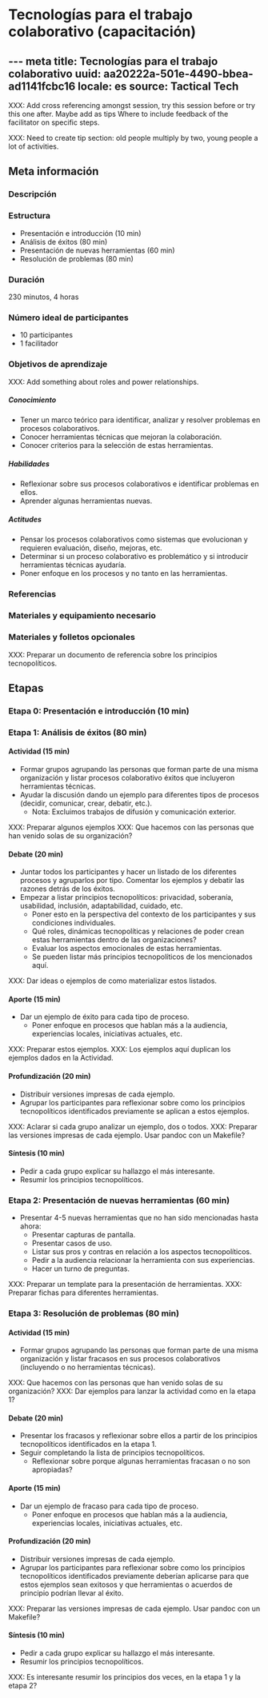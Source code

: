 # Tecnologías para el trabajo colaborativo (capacitación)
--- meta
title: Tecnologías para el trabajo colaborativo
uuid: aa20222a-501e-4490-bbea-ad1141fcbc16
locale: es
source: Tactical Tech
---

XXX: Add cross referencing amongst session, try this session before or try this one after.
     Maybe add as tips Where to include feedback of the facilitator on specific steps.

XXX: Need to create tip section: old people multiply by two, young people a lot of activities.


## Meta información

### Descripción

### Estructura

- Presentación e introducción (10 min)
- Análisis de éxitos (80 min)
- Presentación de nuevas herramientas (60 min)
- Resolución de problemas (80 min)

### Duración

230 minutos, 4 horas

### Número ideal de participantes

- 10 participantes
- 1 facilitador

### Objetivos de aprendizaje

XXX: Add something about roles and power relationships.

##### Conocimiento

- Tener un marco teórico para identificar, analizar y resolver problemas
  en procesos colaborativos.
- Conocer herramientas técnicas que mejoran la colaboración.
- Conocer criterios para la selección de estas herramientas.

##### Habilidades

- Reflexionar sobre sus procesos colaborativos e identificar problemas
  en ellos.
- Aprender algunas herramientas nuevas.

##### Actitudes

- Pensar los procesos colaborativos como sistemas que evolucionan y
  requieren evaluación, diseño, mejoras, etc.
- Determinar si un proceso colaborativo es problemático y si introducir
  herramientas técnicas ayudaría.
- Poner enfoque en los procesos y no tanto en las herramientas.

### Referencias

### Materiales y equipamiento necesario

### Materiales y folletos opcionales

XXX: Preparar un documento de referencia sobre los principios tecnopolíticos.

## Etapas

### Etapa 0: Presentación e introducción (10 min)

### Etapa 1: Análisis de éxitos (80 min)

#### Actividad (15 min)

- Formar grupos agrupando las personas que forman parte de una misma
  organización y listar procesos colaborativo éxitos que incluyeron
  herramientas técnicas.
- Ayudar la discusión dando un ejemplo para diferentes tipos de procesos
  (decidir, comunicar, crear, debatir, etc.).
  - Nota: Excluimos trabajos de difusión y comunicación exterior.

XXX: Preparar algunos ejemplos
XXX: Que hacemos con las personas que han venido solas de su organización?

#### Debate (20 min)

- Juntar todos los participantes y hacer un listado de los diferentes
  procesos y agruparlos por tipo. Comentar los ejemplos y debatir las
  razones detrás de los éxitos.
- Empezar a listar principios tecnopolíticos: privacidad, soberanía,
  usabilidad, inclusión, adaptabilidad, cuidado, etc.
  - Poner esto en la perspectiva del contexto de los participantes y sus
    condiciones individuales.
  - Qué roles, dinámicas tecnopolíticas y relaciones de poder crean
    estas herramientas dentro de las organizaciones?
  - Evaluar los aspectos emocionales de estas herramientas.
  - Se pueden listar más principios tecnopolíticos de los mencionados
    aquí.

XXX: Dar ideas o ejemplos de como materializar estos listados.

#### Aporte (15 min)

- Dar un ejemplo de éxito para cada tipo de proceso.
  - Poner enfoque en procesos que hablan más a la audiencia,
    experiencias locales, iniciativas actuales, etc.

XXX: Preparar estos ejemplos.
XXX: Los ejemplos aquí duplican los ejemplos dados en la Actividad.

#### Profundización (20 min)

- Distribuir versiones impresas de cada ejemplo.
- Agrupar los participantes para reflexionar sobre como los principios
  tecnopolíticos identificados previamente se aplican a estos ejemplos.

XXX: Aclarar si cada grupo analizar un ejemplo, dos o todos.
XXX: Preparar las versiones impresas de cada ejemplo. Usar pandoc con un Makefile?

#### Síntesis (10 min)

- Pedir a cada grupo explicar su hallazgo el más interesante.
- Resumir los principios tecnopolíticos.

### Etapa 2: Presentación de nuevas herramientas (60 min)

- Presentar 4-5 nuevas herramientas que no han sido mencionadas hasta
  ahora:
  - Presentar capturas de pantalla.
  - Presentar casos de uso.
  - Listar sus pros y contras en relación a los aspectos tecnopolíticos.
  - Pedir a la audiencia relacionar la herramienta con sus experiencias.
  - Hacer un turno de preguntas.

XXX: Preparar un template para la presentación de herramientas.
XXX: Preparar fichas para diferentes herramientas.

### Etapa 3: Resolución de problemas (80 min)

#### Actividad (15 min)

- Formar grupos agrupando las personas que forman parte de una misma
  organización y listar fracasos en sus procesos colaborativos
  (incluyendo o no herramientas técnicas).

XXX: Que hacemos con las personas que han venido solas de su organización?
XXX: Dar ejemplos para lanzar la actividad como en la etapa 1?

#### Debate (20 min)

- Presentar los fracasos y reflexionar sobre ellos a partir de los
  principios tecnopolíticos identificados en la etapa 1.
- Seguir completando la lista de principios tecnopolíticos.
  - Reflexionar sobre porque algunas herramientas fracasan o no son apropiadas?

#### Aporte (15 min)

- Dar un ejemplo de fracaso para cada tipo de proceso.
  - Poner enfoque en procesos que hablan más a la audiencia,
    experiencias locales, iniciativas actuales, etc.

#### Profundización (20 min)

- Distribuir versiones impresas de cada ejemplo.
- Agrupar los participantes para reflexionar sobre como los principios
  tecnopolíticos identificados previamente deberían aplicarse para que
  estos ejemplos sean exitosos y que herramientas o acuerdos de
  principio podrían llevar al éxito.

XXX: Preparar las versiones impresas de cada ejemplo. Usar pandoc con un Makefile?

#### Síntesis (10 min)

- Pedir a cada grupo explicar su hallazgo el más interesante.
- Resumir los principios tecnopolíticos.

XXX: Es interesante resumir los principios dos veces, en la etapa 1 y la etapa 2?
